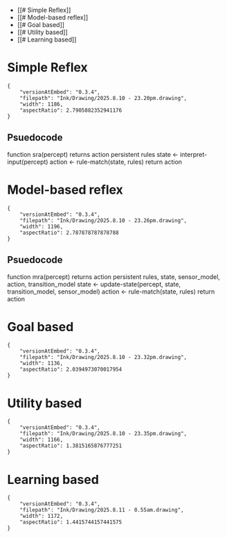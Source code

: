  - [[# Simple Reflex]]
 - [[# Model-based reflex]]
 - [[# Goal based]]
 - [[# Utility based]]
 - [[# Learning based]]


# Simple Reflex


```handdrawn-ink
{
	"versionAtEmbed": "0.3.4",
	"filepath": "Ink/Drawing/2025.8.10 - 23.20pm.drawing",
	"width": 1186,
	"aspectRatio": 2.7905882352941176
}
```

## Psuedocode
function sra(percept) returns action
persistent rules
state <- interpret-input(percept)
action <- rule-match(state, rules)
return action

# Model-based reflex


```handdrawn-ink
{
	"versionAtEmbed": "0.3.4",
	"filepath": "Ink/Drawing/2025.8.10 - 23.26pm.drawing",
	"width": 1196,
	"aspectRatio": 2.787878787878788
}
```


## Psuedocode
function mra(percept) returns action
persistent rules, state, sensor_model, action, transition_model
state <- update-state(percept, state, transition_model, sensor_model)
action <- rule-match(state, rules)
return action

# Goal based


```handdrawn-ink
{
	"versionAtEmbed": "0.3.4",
	"filepath": "Ink/Drawing/2025.8.10 - 23.32pm.drawing",
	"width": 1136,
	"aspectRatio": 2.0394973070017954
}
```


# Utility based


```handdrawn-ink
{
	"versionAtEmbed": "0.3.4",
	"filepath": "Ink/Drawing/2025.8.10 - 23.35pm.drawing",
	"width": 1166,
	"aspectRatio": 1.3815165876777251
}
```


# Learning based



```handdrawn-ink
{
	"versionAtEmbed": "0.3.4",
	"filepath": "Ink/Drawing/2025.8.11 - 0.55am.drawing",
	"width": 1172,
	"aspectRatio": 1.4415744157441575
}
```
